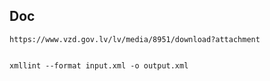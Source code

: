 Doc 
----

    https://www.vzd.gov.lv/lv/media/8951/download?attachment


    xmllint --format input.xml -o output.xml
